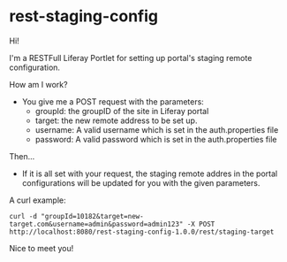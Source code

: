 # rest-staging-config

Hi!

I'm a RESTFull Liferay Portlet for setting up portal's staging remote configuration.

How am I work?
- You give me a POST request with the parameters:
  - groupId: the groupID of the site in Liferay portal
  - target: the new remote address to be set up.
  - username: A valid username which is set in the auth.properties file
  - password: A valid password which is set in the auth.properties file

Then...
- If it is all set with your request, the staging remote addres in the portal configurations will be updated for you with the given parameters.

A curl example:
``` curl
curl -d "groupId=10182&target=new-target.com&username=admin&password=admin123" -X POST http://localhost:8080/rest-staging-config-1.0.0/rest/staging-target
```

Nice to meet you!
